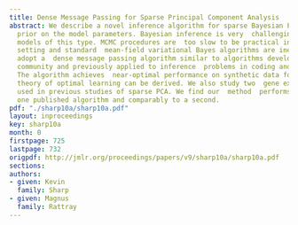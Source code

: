 ```yaml
---
title: Dense Message Passing for Sparse Principal Component Analysis
abstract: We describe a novel inference algorithm for sparse Bayesian PCA with a  zero-norm
  prior on the model parameters. Bayesian inference is very  challenging in probabilistic
  models of this type. MCMC procedures are  too slow to be practical in a very high-dimensional
  setting and standard  mean-field variational Bayes algorithms are ineffective.  We
  adopt a  dense message passing algorithm similar to algorithms developed in the  statistical  physics
  community and previously applied to inference  problems in coding and sparse classification.
  The algorithm achieves  near-optimal performance on synthetic data for which a statistical  mechanics
  theory of optimal learning can be derived. We also study two  gene expression datasets
  used in previous studies of sparse PCA. We find our  method  performs better than
  one published algorithm and comparably to a second.
pdf: "./sharp10a/sharp10a.pdf"
layout: inproceedings
key: sharp10a
month: 0
firstpage: 725
lastpage: 732
origpdf: http://jmlr.org/proceedings/papers/v9/sharp10a/sharp10a.pdf
sections: 
authors:
- given: Kevin
  family: Sharp
- given: Magnus
  family: Rattray
---
```

